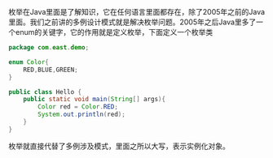 枚举在Java里面是了解知识，它在任何语言里面都存在，除了2005年之前的Java里面。我们之前讲的多例设计模式就是解决枚举问题。2005年之后Java里多了一个enum的关键字，它的作用就是定义枚举，下面定义一个枚举类

```java
package com.east.demo;

enum Color{
    RED,BLUE,GREEN;
}

public class Hello {
    public static void main(String[] args){
        Color red = Color.RED;
        System.out.println(red);
    }
}
```

枚举就直接代替了多例涉及模式，里面之所以大写，表示实例化对象。

